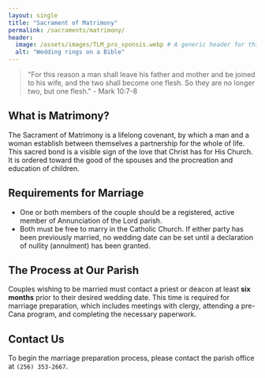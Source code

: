 ```yaml
---
layout: single
title: "Sacrament of Matrimony"
permalink: /sacraments/matrimony/
header:
  image: /assets/images/TLM_pro_sponsis.webp # A generic header for this section
  alt: "Wedding rings on a Bible"
---
```


> "For this reason a man shall leave his father and mother and be joined to his wife, and the two shall become one flesh. So they are no longer two, but one flesh." - Mark 10:7-8

## What is Matrimony?
The Sacrament of Matrimony is a lifelong covenant, by which a man and a woman establish between themselves a partnership for the whole of life. This sacred bond is a visible sign of the love that Christ has for His Church. It is ordered toward the good of the spouses and the procreation and education of children.

## Requirements for Marriage
* One or both members of the couple should be a registered, active member of Annunciation of the Lord parish.
* Both must be free to marry in the Catholic Church. If either party has been previously married, no wedding date can be set until a declaration of nullity (annulment) has been granted.

## The Process at Our Parish
Couples wishing to be married must contact a priest or deacon at least **six months** prior to their desired wedding date. This time is required for marriage preparation, which includes meetings with clergy, attending a pre-Cana program, and completing the necessary paperwork.

## Contact Us
To begin the marriage preparation process, please contact the parish office at `(256) 353-2667`.